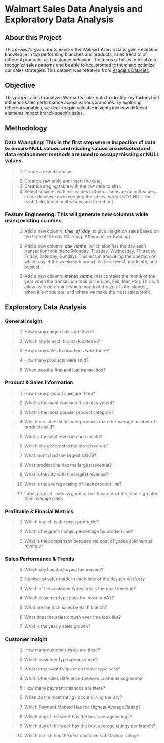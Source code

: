 # Walmart Sales Data Analysis and Exploratory Data Analysis
 
## About this Project
This project's goals are to explore the Walmart Sales data to gain valueable knowledge in top performing branches and products, sales trend of of different products, and customer behavior. The focus of this is to be able to recognize sales patterns and be able to accustomed to them and optimize our sales strategies. This dataset was retrieved from [Kaggle's Datasets](https://www.kaggle.com/c/walmart-recruiting-store-sales-forecasting).

## Objective
This project aims to analyze Walmart's sales data to identify key factors that influence sales performance across various branches. By exploring different variables, we seek to gain valuable insights into how different elements impact branch specific sales.

## Methodology
### Data Wrangling: This is the first step where inspection of data to ensure NULL values and missing values are detected and data replacement methods are used to occupy missing or NULL values.
> 1. Create a new database

> 2. Create a raw table and insert the data.
> 3. Create a staging table with the raw data to alter.
> 4. Select columns with null values in them. There are no null values in our database as in creating the tables, we set NOT NULL for each field, hence null values are filtered out.

### Feature Engineering: This will generate new columns while using existing columns.
> 1. Add a new column, **_time_of_day_**, to give insight on sales based on the time of the day (Morning, Afternoon, or Evening).
   
> 2. Add a new column, **_day_name_**, which signifies the day each transaction took place (Monday, Tuesday, Wednesday, Thursday, Friday, Saturday, Sunday). This aids in answering the question on which day of the week each branch is the slowest, moderate, and busiest.
   
> 3. Add a new column, **_month_name_**, that contains the month of the year when the transaction took place (Jan, Feb, Mar, etc). This will allow us to determine which month of the year is the slowest, when it is moderate, and where we make the most sales/profit.

## Exploratory Data Analysis
### General Insight
> 1. How many unique cities are there?

> 2. Which city is each branch located in?

> 3. How many sales transactions were there?

> 4. How many products were sold?

> 5. When was the first and last transaction?

### Product & Sales Information
> 1. How many product lines are there?

> 2. What is the most common form of payment?
 
> 3. What is the most popular product category?
 
> 4. Which branches sold more products than the average number of products sold?

> 5. What is the total revenue each month?
 
> 6. Which city genereates the most revenue?

> 7. What month had the largest COGS?

> 8. What product line had the largest revenue?
 
> 9. What is the city with the largest revenue?

> 10. What is the average rating of each product line?

> 11. Label product_lines as good or bad based on if the total is greater than average sales

### Profitable & Finacial Metrics
> 1. Which branch is the most profitable?

> 2. What is the gross margin percentage by product line?

> 3. What is the comparison between the cost of goods sold versus revenue?

### Sales Performance & Trends
> 1. Which city has the largest tax percent?

> 2. Number of sales made in each time of the day per weekday

> 3. Which of the customer types brings the most revenue?

> 4. Which customer type pays the most in VAT?

> 5. What are the total sales by each branch? 

> 6. What does the sales growth over time look like?

> 7. What is the yearly sales growth?

### Customer Insight
> 1. How many customer types are there?

> 2. Which customer type spends more?

> 3. What is the most frequent customer type seen?

> 4. What is the sales difference between customer segments? 

> 5. How many payment methods are there?

> 6. When do the most ratings occur during the day?

> 7. Which Payment Method Has the Highest Average Rating?

> 8. Which day of the week has the best average ratings?

> 9. Which day of the week has the best average ratings per branch?

> 10. Which branch has the best customer satisfaction rating?